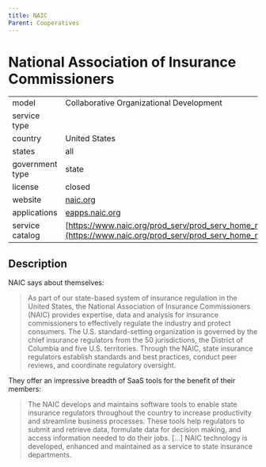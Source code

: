 ```yaml
---
title: NAIC
Parent: Cooperatives
---
```


# National Association of Insurance Commissioners

|                   |                                          |
|:------------------|:-----------------------------------------|
| model             | Collaborative Organizational Development
| service type      | 
| country           | United States
| states            | all
| government type   | state
| license           | closed
| website           | [naic.org](https://www.naic.org/)
| applications      | [eapps.naic.org](https://eapps.naic.org/lhub/products.html#/home)
| service catalog   | [https://www.naic.org/prod_serv/prod_serv_home_naic_tech_serv_catalog.pdf](https://www.naic.org/prod_serv/prod_serv_home_naic_tech_serv_catalog.pdf)

## Description

NAIC says about themselves:

>As part of our state-based system of insurance regulation in the United States, the National Association of Insurance Commissioners (NAIC) provides expertise, data and analysis for insurance commissioners to effectively regulate the industry and protect consumers. The U.S. standard-setting organization is governed by the chief insurance regulators from the 50 jurisdictions, the District of Columbia and five U.S. territories. Through the NAIC, state insurance regulators establish standards and best practices, conduct peer reviews, and coordinate regulatory oversight.

They offer an impressive breadth of SaaS tools for the benefit of their members:

>The NAIC develops and maintains software tools to enable state insurance regulators throughout the country to increase productivity and streamline business processes. These tools help regulators to submit and retrieve data, formulate data for decision making, and access information needed to do their jobs. [...] NAIC technology is developed, enhanced and maintained as a service to state insurance departments.
